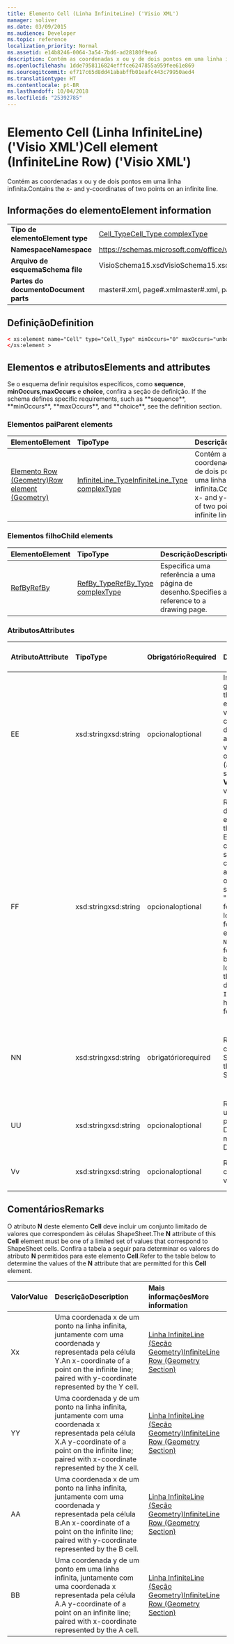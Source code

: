 ```yaml
---
title: Elemento Cell (Linha InfiniteLine) ('Visio XML')
manager: soliver
ms.date: 03/09/2015
ms.audience: Developer
ms.topic: reference
localization_priority: Normal
ms.assetid: e14b8246-0064-3a54-7bd6-ad28180f9ea6
description: Contém as coordenadas x ou y de dois pontos em uma linha infinita.
ms.openlocfilehash: 1dde7958116824efffce6247855a959fee61e869
ms.sourcegitcommit: ef717c65d8dd41ababffb01eafc443c79950aed4
ms.translationtype: HT
ms.contentlocale: pt-BR
ms.lasthandoff: 10/04/2018
ms.locfileid: "25392785"
---
```

# <a name="cell-element-infiniteline-row-visio-xml"></a><span data-ttu-id="2c3b3-103">Elemento Cell (Linha InfiniteLine) ('Visio XML')</span><span class="sxs-lookup"><span data-stu-id="2c3b3-103">Cell element (InfiniteLine Row) ('Visio XML')</span></span>

<span data-ttu-id="2c3b3-104">Contém as coordenadas x ou y de dois pontos em uma linha infinita.</span><span class="sxs-lookup"><span data-stu-id="2c3b3-104">Contains the x- and y-coordinates of two points on an infinite line.</span></span>
  
## <a name="element-information"></a><span data-ttu-id="2c3b3-105">Informações do elemento</span><span class="sxs-lookup"><span data-stu-id="2c3b3-105">Element information</span></span>

|||
|:-----|:-----|
|<span data-ttu-id="2c3b3-106">**Tipo de elemento**</span><span class="sxs-lookup"><span data-stu-id="2c3b3-106">**Element type**</span></span> <br/> |[<span data-ttu-id="2c3b3-107">Cell_Type</span><span class="sxs-lookup"><span data-stu-id="2c3b3-107">Cell_Type complexType</span></span>](cell_type-complextypevisio-xml.md) <br/> |
|<span data-ttu-id="2c3b3-108">**Namespace**</span><span class="sxs-lookup"><span data-stu-id="2c3b3-108">**Namespace**</span></span> <br/> |https://schemas.microsoft.com/office/visio/2012/main  <br/> |
|<span data-ttu-id="2c3b3-109">**Arquivo de esquema**</span><span class="sxs-lookup"><span data-stu-id="2c3b3-109">**Schema file**</span></span> <br/> |<span data-ttu-id="2c3b3-110">VisioSchema15.xsd</span><span class="sxs-lookup"><span data-stu-id="2c3b3-110">VisioSchema15.xsd</span></span>  <br/> |
|<span data-ttu-id="2c3b3-111">**Partes do documento**</span><span class="sxs-lookup"><span data-stu-id="2c3b3-111">**Document parts**</span></span> <br/> |<span data-ttu-id="2c3b3-112">master#.xml, page#.xml</span><span class="sxs-lookup"><span data-stu-id="2c3b3-112">master#.xml, page#.xml</span></span>  <br/> |
   
## <a name="definition"></a><span data-ttu-id="2c3b3-113">Definição</span><span class="sxs-lookup"><span data-stu-id="2c3b3-113">Definition</span></span>

```XML
< xs:element name="Cell" type="Cell_Type" minOccurs="0" maxOccurs="unbounded" >
</xs:element >
```

## <a name="elements-and-attributes"></a><span data-ttu-id="2c3b3-114">Elementos e atributos</span><span class="sxs-lookup"><span data-stu-id="2c3b3-114">Elements and attributes</span></span>

<span data-ttu-id="2c3b3-115">Se o esquema definir requisitos específicos, como **sequence**, **minOccurs**,**maxOccurs** e **choice**, confira a seção de definição.</span><span class="sxs-lookup"><span data-stu-id="2c3b3-115">
    If the schema defines specific requirements, such as \*\*sequence\*\*, \*\*minOccurs**,
    \*\*maxOccurs\**, and
    \*\*choice\*\*, see the definition section.
</span></span> 
  
### <a name="parent-elements"></a><span data-ttu-id="2c3b3-116">Elementos pai</span><span class="sxs-lookup"><span data-stu-id="2c3b3-116">Parent elements</span></span>

|<span data-ttu-id="2c3b3-117">**Elemento**</span><span class="sxs-lookup"><span data-stu-id="2c3b3-117">**Element**</span></span>|<span data-ttu-id="2c3b3-118">**Tipo**</span><span class="sxs-lookup"><span data-stu-id="2c3b3-118">**Type**</span></span>|<span data-ttu-id="2c3b3-119">**Descrição**</span><span class="sxs-lookup"><span data-stu-id="2c3b3-119">**Description**</span></span>|
|:-----|:-----|:-----|
|[<span data-ttu-id="2c3b3-120">Elemento Row (Geometry)</span><span class="sxs-lookup"><span data-stu-id="2c3b3-120">Row element (Geometry)</span></span>](row-element-geometry-sectionvisio-xml.md) <br/> |[<span data-ttu-id="2c3b3-121">InfiniteLine_Type</span><span class="sxs-lookup"><span data-stu-id="2c3b3-121">InfiniteLine_Type complexType</span></span>](infiniteline_type-complextypevisio-xml.md) <br/> |<span data-ttu-id="2c3b3-122">Contém as coordenadas x ou y de dois pontos em uma linha infinita.</span><span class="sxs-lookup"><span data-stu-id="2c3b3-122">Contains the x- and y-coordinates of two points on an infinite line.</span></span>  <br/> |
   
### <a name="child-elements"></a><span data-ttu-id="2c3b3-123">Elementos filho</span><span class="sxs-lookup"><span data-stu-id="2c3b3-123">Child elements</span></span>

|<span data-ttu-id="2c3b3-124">**Elemento**</span><span class="sxs-lookup"><span data-stu-id="2c3b3-124">**Element**</span></span>|<span data-ttu-id="2c3b3-125">**Tipo**</span><span class="sxs-lookup"><span data-stu-id="2c3b3-125">**Type**</span></span>|<span data-ttu-id="2c3b3-126">**Descrição**</span><span class="sxs-lookup"><span data-stu-id="2c3b3-126">**Description**</span></span>|
|:-----|:-----|:-----|
|[<span data-ttu-id="2c3b3-127">RefBy</span><span class="sxs-lookup"><span data-stu-id="2c3b3-127">RefBy</span></span>](refby-element-cell_type-complextypevisio-xml.md) <br/> |[<span data-ttu-id="2c3b3-128">RefBy_Type</span><span class="sxs-lookup"><span data-stu-id="2c3b3-128">RefBy_Type complexType</span></span>](refby_type-complextypevisio-xml.md) <br/> |<span data-ttu-id="2c3b3-129">Especifica uma referência a uma página de desenho.</span><span class="sxs-lookup"><span data-stu-id="2c3b3-129">Specifies a reference to a drawing page.</span></span>  <br/> |
   
### <a name="attributes"></a><span data-ttu-id="2c3b3-130">Atributos</span><span class="sxs-lookup"><span data-stu-id="2c3b3-130">Attributes</span></span>

|<span data-ttu-id="2c3b3-131">**Atributo**</span><span class="sxs-lookup"><span data-stu-id="2c3b3-131">**Attribute**</span></span>|<span data-ttu-id="2c3b3-132">**Tipo**</span><span class="sxs-lookup"><span data-stu-id="2c3b3-132">**Type**</span></span>|<span data-ttu-id="2c3b3-133">**Obrigatório**</span><span class="sxs-lookup"><span data-stu-id="2c3b3-133">**Required**</span></span>|<span data-ttu-id="2c3b3-134">**Descrição**</span><span class="sxs-lookup"><span data-stu-id="2c3b3-134">**Description**</span></span>|<span data-ttu-id="2c3b3-135">**Valores possíveis**</span><span class="sxs-lookup"><span data-stu-id="2c3b3-135">**Possible values:**</span></span>|
|:-----|:-----|:-----|:-----|:-----|
|<span data-ttu-id="2c3b3-136">E</span><span class="sxs-lookup"><span data-stu-id="2c3b3-136">E</span></span>  <br/> |<span data-ttu-id="2c3b3-137">xsd:string</span><span class="sxs-lookup"><span data-stu-id="2c3b3-137">xsd:string</span></span>  <br/> |<span data-ttu-id="2c3b3-138">opcional</span><span class="sxs-lookup"><span data-stu-id="2c3b3-138">optional</span></span>  <br/> |<span data-ttu-id="2c3b3-139">Indica que a fórmula gera um erro.</span><span class="sxs-lookup"><span data-stu-id="2c3b3-139">Indicates that the formula evaluates to an error.</span></span> <span data-ttu-id="2c3b3-140">O valor de **E** é atual (uma cadeia de mensagem de erro); o valor do atributo **V** é o último valor válido.</span><span class="sxs-lookup"><span data-stu-id="2c3b3-140">The value of **E** is the current value (an error message string); the value of the **V** attribute is the last valid value.</span></span>  <br/> |<span data-ttu-id="2c3b3-141">Uma cadeia de caracteres de mensagem de erro.</span><span class="sxs-lookup"><span data-stu-id="2c3b3-141">An error message string.</span></span>  <br/> |
|<span data-ttu-id="2c3b3-142">F</span><span class="sxs-lookup"><span data-stu-id="2c3b3-142">F</span></span>  <br/> |<span data-ttu-id="2c3b3-143">xsd:string</span><span class="sxs-lookup"><span data-stu-id="2c3b3-143">xsd:string</span></span>  <br/> |<span data-ttu-id="2c3b3-144">opcional</span><span class="sxs-lookup"><span data-stu-id="2c3b3-144">optional</span></span>  <br/> | <span data-ttu-id="2c3b3-145">Representa a fórmula do elemento.</span><span class="sxs-lookup"><span data-stu-id="2c3b3-145">Represents the element's formula.</span></span> <span data-ttu-id="2c3b3-146">Esse atributo pode conter uma das seguintes cadeias de caracteres:</span><span class="sxs-lookup"><span data-stu-id="2c3b3-146">This attribute can contain one of the following strings:</span></span>  <br/>  <span data-ttu-id="2c3b3-147">"(alguma fórmula)" se a fórmula existir localmente</span><span class="sxs-lookup"><span data-stu-id="2c3b3-147">'(some formula)' if the formula exists locally</span></span>  <br/>  <span data-ttu-id="2c3b3-148">`No Formula` se a fórmula for excluída ou bloqueada localmente</span><span class="sxs-lookup"><span data-stu-id="2c3b3-148">`No Formula` if the formula is locally deleted or blocked</span></span>  <br/>  <span data-ttu-id="2c3b3-149">`Inh` se a fórmula for herdada.</span><span class="sxs-lookup"><span data-stu-id="2c3b3-149">`Inh` if the formula is inherited.</span></span>  <br/> |<span data-ttu-id="2c3b3-150">Uma fórmula.</span><span class="sxs-lookup"><span data-stu-id="2c3b3-150">A formula</span></span>  <br/> |
|<span data-ttu-id="2c3b3-151">N</span><span class="sxs-lookup"><span data-stu-id="2c3b3-151">N</span></span>  <br/> |<span data-ttu-id="2c3b3-152">xsd:string</span><span class="sxs-lookup"><span data-stu-id="2c3b3-152">xsd:string</span></span>  <br/> |<span data-ttu-id="2c3b3-153">obrigatório</span><span class="sxs-lookup"><span data-stu-id="2c3b3-153">required</span></span>  <br/> |<span data-ttu-id="2c3b3-154">Representa o nome da célula ShapeSheet.</span><span class="sxs-lookup"><span data-stu-id="2c3b3-154">Represents the name of the ShapeSheet cell.</span></span>  <br/> |<span data-ttu-id="2c3b3-155">O nome da célula ShapeSheet.</span><span class="sxs-lookup"><span data-stu-id="2c3b3-155">The name of a ShapeSheet cell.</span></span>  <br/> <span data-ttu-id="2c3b3-156">Confira a seção Comentários abaixo.</span><span class="sxs-lookup"><span data-stu-id="2c3b3-156">See the Remarks section below.</span></span>  <br/> |
|<span data-ttu-id="2c3b3-157">U</span><span class="sxs-lookup"><span data-stu-id="2c3b3-157">U</span></span>  <br/> |<span data-ttu-id="2c3b3-158">xsd:string</span><span class="sxs-lookup"><span data-stu-id="2c3b3-158">xsd:string</span></span>  <br/> |<span data-ttu-id="2c3b3-159">opcional</span><span class="sxs-lookup"><span data-stu-id="2c3b3-159">optional</span></span>  <br/> |<span data-ttu-id="2c3b3-160">Representa uma unidade de medida. O padrão é DL.</span><span class="sxs-lookup"><span data-stu-id="2c3b3-160">Represents a unit of measure The default is DL.</span></span>  <br/> |<span data-ttu-id="2c3b3-161">As unidades da célula.</span><span class="sxs-lookup"><span data-stu-id="2c3b3-161">The units of the cell.</span></span>  <br/> |
|<span data-ttu-id="2c3b3-162">V</span><span class="sxs-lookup"><span data-stu-id="2c3b3-162">v</span></span>  <br/> |<span data-ttu-id="2c3b3-163">xsd:string</span><span class="sxs-lookup"><span data-stu-id="2c3b3-163">xsd:string</span></span>  <br/> |<span data-ttu-id="2c3b3-164">opcional</span><span class="sxs-lookup"><span data-stu-id="2c3b3-164">optional</span></span>  <br/> |<span data-ttu-id="2c3b3-165">Representa o valor da célula.</span><span class="sxs-lookup"><span data-stu-id="2c3b3-165">Represents the value of the cell.</span></span>  <br/> |<span data-ttu-id="2c3b3-166">O valor da célula ShapeSheet.</span><span class="sxs-lookup"><span data-stu-id="2c3b3-166">The value of the ShapeSheet cell.</span></span>  <br/> |
   
## <a name="remarks"></a><span data-ttu-id="2c3b3-167">Comentários</span><span class="sxs-lookup"><span data-stu-id="2c3b3-167">Remarks</span></span>

<span data-ttu-id="2c3b3-168">O atributo **N** deste elemento **Cell** deve incluir um conjunto limitado de valores que correspondem às células ShapeSheet.</span><span class="sxs-lookup"><span data-stu-id="2c3b3-168">The **N** attribute of this **Cell** element must be one of a limited set of values that correspond to ShapeSheet cells.</span></span> <span data-ttu-id="2c3b3-169">Confira a tabela a seguir para determinar os valores do atributo **N** permitidos para este elemento **Cell**.</span><span class="sxs-lookup"><span data-stu-id="2c3b3-169">Refer to the table below to determine the values of the **N** attribute that are permitted for this **Cell** element.</span></span> 
  
|<span data-ttu-id="2c3b3-170">**Valor**</span><span class="sxs-lookup"><span data-stu-id="2c3b3-170">**Value**</span></span>|<span data-ttu-id="2c3b3-171">**Descrição**</span><span class="sxs-lookup"><span data-stu-id="2c3b3-171">**Description**</span></span>|<span data-ttu-id="2c3b3-172">**Mais informações**</span><span class="sxs-lookup"><span data-stu-id="2c3b3-172">**More information**</span></span>|
|:-----|:-----|:-----|
|<span data-ttu-id="2c3b3-173">X</span><span class="sxs-lookup"><span data-stu-id="2c3b3-173">x</span></span>  <br/> |<span data-ttu-id="2c3b3-174">Uma coordenada x de um ponto na linha infinita, juntamente com uma coordenada y representada pela célula Y.</span><span class="sxs-lookup"><span data-stu-id="2c3b3-174">An x-coordinate of a point on the infinite line; paired with y-coordinate represented by the Y cell.</span></span>  <br/> |[<span data-ttu-id="2c3b3-175">Linha InfiniteLine (Seção Geometry)</span><span class="sxs-lookup"><span data-stu-id="2c3b3-175">InfiniteLine Row (Geometry Section)</span></span>](infiniteline-row-geometry-section.md) <br/> |
|<span data-ttu-id="2c3b3-176">Y</span><span class="sxs-lookup"><span data-stu-id="2c3b3-176">Y</span></span>  <br/> |<span data-ttu-id="2c3b3-177">Uma coordenada y de um ponto na linha infinita, juntamente com uma coordenada x representada pela célula X.</span><span class="sxs-lookup"><span data-stu-id="2c3b3-177">A y-coordinate of a point on the infinite line; paired with x-coordinate represented by the X cell.</span></span>  <br/> |[<span data-ttu-id="2c3b3-178">Linha InfiniteLine (Seção Geometry)</span><span class="sxs-lookup"><span data-stu-id="2c3b3-178">InfiniteLine Row (Geometry Section)</span></span>](infiniteline-row-geometry-section.md) <br/> |
|<span data-ttu-id="2c3b3-179">A</span><span class="sxs-lookup"><span data-stu-id="2c3b3-179">A</span></span>  <br/> |<span data-ttu-id="2c3b3-180">Uma coordenada x de um ponto na linha infinita, juntamente com uma coordenada y representada pela célula B.</span><span class="sxs-lookup"><span data-stu-id="2c3b3-180">An x-coordinate of a point on the infinite line; paired with y-coordinate represented by the B cell.</span></span>  <br/> |[<span data-ttu-id="2c3b3-181">Linha InfiniteLine (Seção Geometry)</span><span class="sxs-lookup"><span data-stu-id="2c3b3-181">InfiniteLine Row (Geometry Section)</span></span>](infiniteline-row-geometry-section.md) <br/> |
|<span data-ttu-id="2c3b3-182">B</span><span class="sxs-lookup"><span data-stu-id="2c3b3-182">B</span></span>  <br/> |<span data-ttu-id="2c3b3-183">Uma coordenada y de um ponto em uma linha infinita, juntamente com uma coordenada x representada pela célula A.</span><span class="sxs-lookup"><span data-stu-id="2c3b3-183">A y-coordinate of a point on an infinite line; paired with x-coordinate represented by the A cell.</span></span>  <br/> |[<span data-ttu-id="2c3b3-184">Linha InfiniteLine (Seção Geometry)</span><span class="sxs-lookup"><span data-stu-id="2c3b3-184">InfiniteLine Row (Geometry Section)</span></span>](infiniteline-row-geometry-section.md) <br/> |
   

